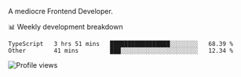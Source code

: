 A mediocre Frontend Developer.

📊 Weekly development breakdown
<!--START_SECTION:waka-->

```text
TypeScript   3 hrs 51 mins   █████████████████░░░░░░░░   68.39 %
Other        41 mins         ███░░░░░░░░░░░░░░░░░░░░░░   12.34 %
```

<!--END_SECTION:waka-->

<img src="https://gpvc.arturio.dev/iqbalfasri" alt="Profile views"/>
